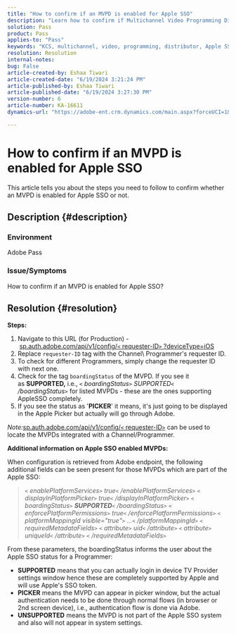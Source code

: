 ```yaml
---
title: "How to confirm if an MVPD is enabled for Apple SSO"
description: "Learn how to confirm if Multichannel Video Programming Distributor is enabled for Apple SSO."
solution: Pass
product: Pass
applies-to: "Pass"
keywords: "KCS, multichannel, video, programming, distributor, Apple SSO, MVPD, supporter, picker"
resolution: Resolution
internal-notes: 
bug: False
article-created-by: Eshaa Tiwari
article-created-date: "6/19/2024 3:21:24 PM"
article-published-by: Eshaa Tiwari
article-published-date: "6/19/2024 3:27:30 PM"
version-number: 6
article-number: KA-16611
dynamics-url: "https://adobe-ent.crm.dynamics.com/main.aspx?forceUCI=1&pagetype=entityrecord&etn=knowledgearticle&id=f733c591-4f2e-ef11-840a-6045bd029b18"

---
```

# How to confirm if an MVPD is enabled for Apple SSO


This article tells you about the steps you need to follow to confirm whether an MVPD is enabled for Apple SSO or not.

## Description {#description}


### <b>Environment</b>

Adobe Pass

### <b>Issue/Symptoms</b>

How to confirm if an MVPD is enabled for Apple SSO?


## Resolution {#resolution}

<b>Steps:</b>
1. Navigate to this URL (for Production) - [sp.auth.adobe.com/api/v1/config/`<` requester-ID`>` ?deviceType=iOS](http://sp.auth.adobe.com/api/v1/config/ABC?deviceType=iOS)
2. Replace `requester-ID` tag with the Channel\ Programmer's requester ID.
3. To check for different Programmers, simply change the requester ID with next one.
4. Check for the tag `boardingStatus` of<b> </b>the MVPD. If you see it as <b>SUPPORTED,</b> i.e., *`<` boardingStatus`>` SUPPORTED`<` /boardingStatus`>`* for listed MVPDs - these are the ones supporting AppleSSO completely.
5. If you see the status as '<b>PICKER</b>' it means, it's just going to be displayed in the Apple Picker but actually will go through Adobe.


*Note:*[sp.auth.adobe.com/api/v1/config/`<` requester-ID`>`](http://sp.auth.adobe.com/api/v1/config/ABC?deviceType=iOS) can be used to locate the MVPDs integrated with a Channel/Programmer.

<b>Additional information on Apple SSO enabled MVPDs:</b>

When configuration is retrieved from Adobe endpoint, the following additional fields can be seen present for those MVPDs which are part of the Apple SSO:


> *`<` enablePlatformServices`>` true`<` /enablePlatformServices`>` 
> `<` displayInPlatformPicker`>` true`<` /displayInPlatformPicker`>` 
> `<` boardingStatus`>` <b>SUPPORTED</b>`<` /boardingStatus`>` 
> `<` enforcePlatformPermissions`>` true`<` /enforcePlatformPermissions`>` 
> `<` platformMappingId visible="true"`>` ...`<` /platformMappingId`>` 
> `<` requiredMetadataFields`>` 
> `<` attribute`>` uid`<` /attribute`>` 
> `<` attribute`>` uniqueId`<` /attribute`>` 
> `<` /requiredMetadataFields`>`*


​From these parameters, the boardingStatus​ informs the user about the Apple SSO status for a Programmer:

- <b>SUPPORTED</b>​ means that you can actually login in device TV Provider settings window hence these are completely supported by Apple and will use Apple's SSO token.
- <b>PICKER</b>​ means the MVPD can appear in picker window, but the actual authentication needs to be done through normal flows (in browser or 2nd screen device), i.e., authentication flow is done via Adobe.
- <b>UNSUPPORTED</b>​ means the MVPD is not part of the Apple SSO system and also will not appear in system settings.



